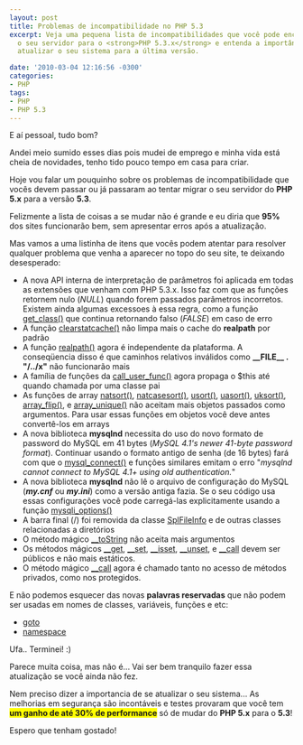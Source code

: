 ```yaml
---
layout: post
title: Problemas de incompatibilidade no PHP 5.3
excerpt: Veja uma pequena lista de incompatibilidades que você pode encontrar ao atualizar
  o seu servidor para o <strong>PHP 5.3.x</strong> e entenda a importância de sempre
  atualizar o seu sistema para a última versão.

date: '2010-03-04 12:16:56 -0300'
categories:
- PHP
tags:
- PHP
- PHP 5.3
---
```

<p>E aí pessoal, tudo bom?</p>
<p>Andei meio sumido esses dias pois mudei de emprego e minha vida está cheia de novidades, tenho tido pouco tempo em casa para criar.</p>
<p>Hoje vou falar um pouquinho sobre os problemas de incompatibilidade que vocês devem passar ou já passaram ao tentar migrar o seu servidor do <strong>PHP 5.x</strong> para a versão <strong>5.3</strong>.</p>
<p>Felizmente a lista de coisas a se mudar não é grande e eu diria que <strong>95%</strong> dos sites funcionarão bem, sem apresentar erros após a atualização.</p>
<p>Mas vamos a uma listinha de itens que vocês podem atentar para resolver qualquer problema que venha a aparecer no topo do seu site, te deixando desesperado:</p>
<ul>
<li>A nova API interna de interpretação de parâmetros foi aplicada em todas as extensões que venham com PHP 5.3.x. Isso faz com que as funções retornem nulo (<em>NULL</em>) quando forem passados parâmetros incorretos. Existem ainda algumas excessoes à essa regra, como a função <a href="http://www.php.net/manual/pt_BR/function.get-class.php">get_class()</a> que continua retornando falso (<em>FALSE</em>) em caso de erro</li>
<li>A função <a href="http://www.php.net/manual/pt_BR/function.clearstatcache.php">clearstatcache()</a> não limpa mais o cache do <strong>realpath</strong> por padrão</li>
<li>A função <a href="http://us3.php.net/manual/en/function.realpath.php">realpath()</a> agora é independente da plataforma. A conseqüencia disso é que caminhos relativos inválidos como <strong>__FILE__ . "/../x"</strong> não funcionarão mais</li>
<li>A família de funções da <a href="http://us2.php.net/manual/en/function.call-user-func.php">call_user_func()</a> agora propaga o $this até quando chamada por uma classe pai</li>
<li>As funções de array <a href="http://us2.php.net/manual/en/function.natsort.php">natsort()</a>,      <a href="http://us3.php.net/manual/en/function.natcasesort.php">natcasesort()</a>, <a href="http://us.php.net/manual/en/function.usort.php">usort()</a>,      <a href="http://us2.php.net/manual/en/function.uasort.php">uasort()</a>, <a href="http://us3.php.net/manual/en/function.uksort.php">uksort()</a>,      <a href="http://us2.php.net/manual/en/function.array-flip.php">array_flip()</a>, e <a href="http://us2.php.net/manual/en/function.array-unique.php">array_unique()</a> não aceitam mais objetos passados como argumentos. Para usar essas funções em objetos você deve antes convertê-los em arrays</li>
<li>A nova biblioteca <strong>mysqlnd</strong> necessita do uso do novo formato de password do MySQL em 41 bytes (<em>MySQL 4.1's newer 41-byte password format</em>). Continuar usando o formato antigo de senha (de 16 bytes) fará com que o <a href="http://us3.php.net/manual/en/function.mysql-connect.php">mysql_connect()</a> e funções similares emitam o erro "<em>mysqlnd cannot connect to MySQL 4.1+ using old authentication.</em>"</li>
<li>A nova biblioteca <strong>mysqlnd</strong> não lê o arquivo de configuração do MySQL (<strong><em>my.cnf</em></strong> ou <strong><em>my.ini</em></strong>) como a versão antiga fazia. Se o seu código usa essas configurações você pode carregá-las explicitamente usando a função <a href="http://us.php.net/manual/en/mysqli.options.php">mysqli_options()</a></li>
<li>A barra final (/) foi removida da classe <a href="http://us2.php.net/manual/en/class.splfileinfo.php">SplFileInfo</a> e de outras classes relacionadas a diretórios</li>
<li>O método mágico <a href="http://us.php.net/manual/en/language.oop5.magic.php">__toString</a> não aceita mais argumentos</li>
<li>Os métodos mágicos <a href="http://us2.php.net/manual/en/language.oop5.overloading.php">__get</a>, <a href="http://us2.php.net/manual/en/language.oop5.overloading.php">__set</a>, <a href="http://us2.php.net/manual/en/language.oop5.overloading.php">__isset</a>, <a href="http://us2.php.net/manual/en/language.oop5.overloading.php">__unset</a>, e <a href="http://us3.php.net/manual/en/language.oop5.overloading.php">__call</a> devem ser públicos e não mais estáticos.</li>
<li>O método mágico <a href="http://us3.php.net/manual/en/language.oop5.overloading.php">__call</a> agora é chamado tanto no acesso de métodos privados, como nos protegidos.</li>
</ul>
<p>E não podemos esquecer das novas <strong>palavras reservadas</strong> que não podem ser usadas em nomes de classes, variáveis, funções e etc:</p>
<ul>
<li><a href="http://us3.php.net/manual/en/control-structures.goto.php">goto</a></li>
<li><a href="http://us3.php.net/manual/en/language.namespaces.php">namespace</a></li>
</ul>
<p>Ufa.. Terminei! :)</p>
<p>Parece muita coisa, mas não é... Vai ser bem tranquilo fazer essa atualização se você ainda não fez.</p>
<p>Nem preciso dizer a importancia de se atualizar o seu sistema... As melhorias em segurança são incontáveis e testes provaram que você tem <strong style="background: yellow">um ganho de até 30% de performance</strong> só de mudar do <strong>PHP 5.x</strong> para o <strong>5.3</strong>!</p>
<p>Espero que tenham gostado!</p>
